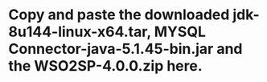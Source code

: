 # Copy and paste the downloaded jdk-8u144-linux-x64.tar, MYSQL Connector-java-5.1.45-bin.jar and the WSO2SP-4.0.0.zip here.
